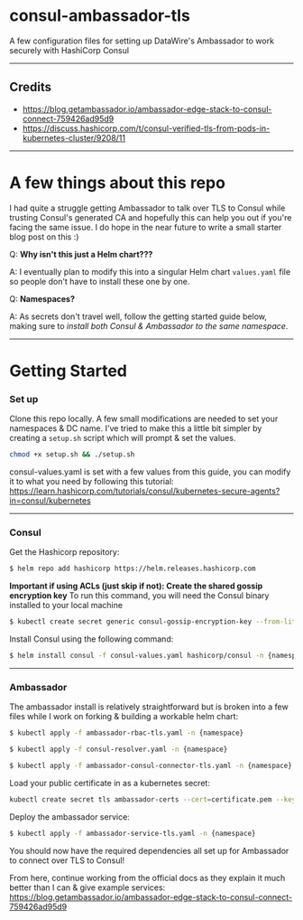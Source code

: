 # consul-ambassador-tls

A few configuration files for setting up DataWire's Ambassador to work securely with HashiCorp Consul

---

## Credits

- https://blog.getambassador.io/ambassador-edge-stack-to-consul-connect-759426ad95d9
- https://discuss.hashicorp.com/t/consul-verified-tls-from-pods-in-kubernetes-cluster/9208/11

---
# A few things about this repo 

I had quite a struggle getting Ambassador to talk over TLS to Consul while trusting Consul's generated CA and hopefully this can help you out if you're facing the same issue. I do hope in the near future to write a small starter blog post on this :)

Q: **Why isn't this just a Helm chart???**

A: I eventually plan to modify this into a singular Helm chart `values.yaml` file so people don't have to install these one by one. 

Q: **Namespaces?**

A: As secrets don't travel well, follow the getting started guide below, making sure to *install both Consul & Ambassador to the same namespace*.
 
---

# Getting Started

### Set up

Clone this repo locally. A few small modifications are needed to set your namespaces & DC name. 
I've tried to make this a little bit simpler by creating a `setup.sh` script which will prompt & set the values.

```sh
chmod +x setup.sh && ./setup.sh
```

consul-values.yaml is set with a few values from this guide, you can modify it to what you need by following this tutorial: 
 https://learn.hashicorp.com/tutorials/consul/kubernetes-secure-agents?in=consul/kubernetes 

---

### Consul

Get the Hashicorp repository:
```sh
$ helm repo add hashicorp https://helm.releases.hashicorp.com
```
**Important if using ACLs (just skip if not): Create the shared gossip encryption key**
To run this command, you will need the Consul binary installed to your local machine

```sh
$ kubectl create secret generic consul-gossip-encryption-key --from-literal=key=$(consul keygen) -n {namespace}
```

Install Consul using the following command:
```sh
$ helm install consul -f consul-values.yaml hashicorp/consul -n {namespace}
```

--- 

### Ambassador

The ambassador install is relatively straightforward but is broken into a few files while I work on forking & building a workable helm chart:

```sh
$ kubectl apply -f ambassador-rbac-tls.yaml -n {namespace}
```

```sh
$ kubectl apply -f consul-resolver.yaml -n {namespace}
```

```sh
$ kubectl apply -f ambassador-consul-connector-tls.yaml -n {namespace}
```

Load your public certificate in as a kubernetes secret:

```sh
kubectl create secret tls ambassador-certs --cert=certificate.pem --key=key.pem -n {namespace}
```
Deploy the ambassador service:
```sh
$ kubectl apply -f ambassador-service-tls.yaml -n {namespace}
```

You should now have the required dependencies all set up for Ambassador to connect over TLS to Consul! 

From here, continue working from the official docs as they explain it much better than I can & give example services: 
https://blog.getambassador.io/ambassador-edge-stack-to-consul-connect-759426ad95d9

